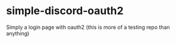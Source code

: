 # simple-discord-oauth2
 Simply a login page with oauth2 (this is more of a testing repo than anything)
